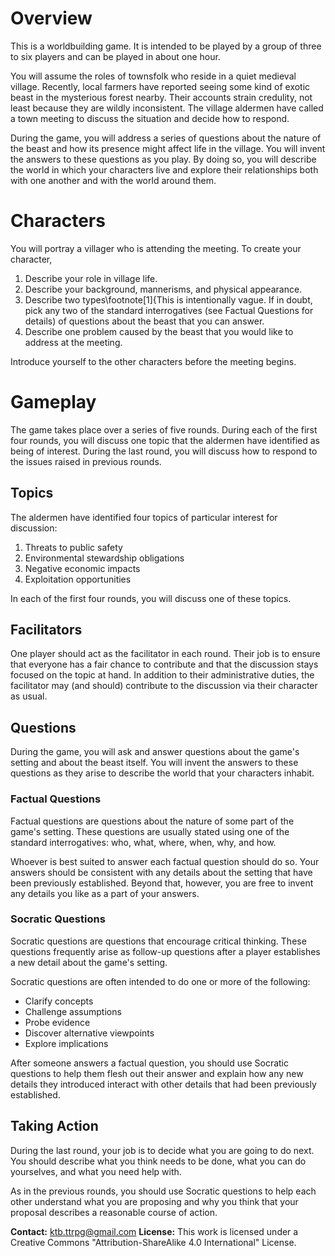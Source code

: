 # Overview
This is a worldbuilding game.
It is intended to be played by a group of three to six players and can be played in about one hour.

You will assume the roles of townsfolk who reside in a quiet medieval village.
Recently, local farmers have reported seeing some kind of exotic beast in the mysterious forest nearby.
Their accounts strain credulity, not least because they are wildly inconsistent.
The village aldermen have called a town meeting to discuss the situation and decide how to respond.

During the game, you will address a series of questions about the nature of the beast and how its presence might affect life in the village.
You will invent the answers to these questions as you play. By doing so, you will describe the world in which your characters live and explore their relationships both with one another and with the world around them.

# Characters
You will portray a villager who is attending the meeting. To create your character,
  1. Describe your role in village life.
  2. Describe your background, mannerisms, and physical appearance.
  3. Describe two types\footnote[1]{This is intentionally vague. If in doubt, pick any two of the standard interrogatives (see Factual Questions for details) of questions about the beast that you can answer.
  4. Describe one problem caused by the beast that you would like to address at the meeting.

Introduce yourself to the other characters before the meeting begins.

# Gameplay
The game takes place over a series of five rounds. 
During each of the first four rounds, you will discuss one topic that the aldermen have identified as being of interest.
During the last round, you will discuss how to respond to the issues raised in previous rounds. 

## Topics
The aldermen have identified four topics of particular interest for discussion:
  1. Threats to public safety
  2. Environmental stewardship obligations
  3. Negative economic impacts
  4. Exploitation opportunities

In each of the first four rounds, you will discuss one of these topics.

## Facilitators
One player should act as the facilitator in each round.
Their job is to ensure that everyone has a fair chance to contribute and that the discussion stays focused on the topic at hand.
In addition to their administrative duties, the facilitator may (and should) contribute to the discussion via their character as usual. 

## Questions
During the game, you will ask and answer questions about the game's setting and about the beast itself.
You will invent the answers to these questions as they arise to describe the world that your characters inhabit.

### Factual Questions
Factual questions are questions about the nature of some part of the game's setting.
These questions are usually stated using one of the standard interrogatives: who, what, where, when, why, and how.

Whoever is best suited to answer each factual question should do so.
Your answers should be consistent with any details about the setting that have been previously established.
Beyond that, however, you are free to invent any details you like as a part of your answers.

### Socratic Questions
Socratic questions are questions that encourage critical thinking.
These questions frequently arise as follow-up questions after a player establishes a new detail about the game's setting.

Socratic questions are often intended to do one or more of the following:
  - Clarify concepts
  - Challenge assumptions
  - Probe evidence
  - Discover alternative viewpoints
  - Explore implications

After someone answers a factual question, you should use Socratic questions to help them flesh out their answer and explain how any new details they introduced interact with other details that had been previously established.

## Taking Action
During the last round, your job is to decide what you are going to do next.
You should describe what you think needs to be done, what you can do yourselves, and what you need help with.

As in the previous rounds, you should use Socratic questions to help each other understand what you are proposing and why you think that your proposal describes a reasonable course of action.

**Contact:** ktb.ttrpg@gmail.com
**License:** This work is licensed under a Creative Commons "Attribution-ShareAlike 4.0 International" License.